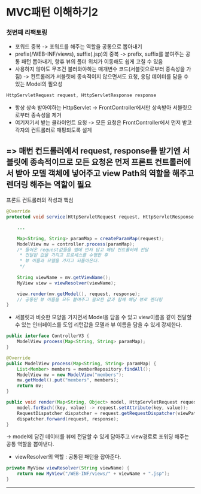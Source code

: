 # MVC패턴 이해하기2


### 첫번째 리팩토링 ###
* 포워드 중복 -> 포워드를 해주는 역할을 공통으로 뽑아내기
* prefix(/WEB-INF/views), suffix(.jsp)의 중복  -> prefix, suffix를 붙여주는 공통 패턴 뽑아내기, 향휴 뷰의 폴더 위치가 이동해도 쉽게 고칠 수 있음
* 사용하지 않아도 무조건 불러와야하는 매개변수 코드(서블릿으로부터 종속성을 가짐)
-> 컨트롤러가 서블릿에 종속적이지 않으면서도 요청, 응답 데이터를 담을 수 있는 Model의 필요성
``` java
HttpServletRequest request, HttpServletResponse response
```
* 항상 상속 받아야하는 HttpServlet -> FrontController에서만 상속받아 서블릿으로부터 종속성을 제거
* 여기저기서 받는 클라이언트 요청 -> 모든 요청은 FrontController에서 먼저 받고 각자의 컨트롤러로 매핑되도록 설계


=> 매번 컨드롤러에서 request, response를 받기엔 서블릿에 종속적이므로 모든 요청은 먼저 프론트 컨트롤러에서 받아 모델 객체에 넣어주고
view Path의 역할을 해주고 렌더링 해주는 역할이 필요
-----------------

프론트 컨트롤러의 작성과 핵심
```java
@Override
protected void service(HttpServletRequest request, HttpServletResponse response) throws ServletException, IOException {

    ...

    Map<String, String> paramMap = createParamMap(request);   
    ModelView mv = controller.process(paramMap);    
    /* 들어온 request값들을 맵에 먼저 담고 해당 컨트롤러에 전달
     * 전달된 값을 가지고 프로세스를 수행한 후
     * 뷰 이름과 모델을 가지고 되돌아온다.
     */
     
    String viewName = mv.getViewName();
    MyView view = viewResolver(viewName);

    view.render(mv.getModel(), request, response);
    // 공통된 뷰 이름을 모두 붙여주고 필요한 값과 함께 해당 뷰로 렌더링 
}
```

* 서블릿과 비슷한 모양을 가지면서 Model을 담을 수 있고 view이름을 같이 전달할 수 있는 인터페이스를 도입
리턴값을 모델과 뷰 이름을 담을 수 있게 강제한다.
```java
public interface ControllerV3 {
    ModelView process(Map<String, String> paramMap);
}
```

```java
@Override
public ModelView process(Map<String, String> paramMap) {
    List<Member> members = memberRepository.findAll();
    ModelView mv = new ModelView("members");
    mv.getModel().put("members", members);
    return mv;
}
```

```java
public void render(Map<String, Object> model, HttpServletRequest request, HttpServletResponse response) throws ServletException, IOException {
    model.forEach((key, value) -> request.setAttribute(key, value));
    RequestDispatcher dispatcher = request.getRequestDispatcher(viewPath);
    dispatcher.forward(request, response);
}
```
-> model에 담긴 데이터를 뷰에 전달할 수 있게 담아주고 view경로로 포워딩 해주는 공통 역할을 뽑아낸다.

* viewResolver의 역할 : 공통된 패턴을 잡아준다.
```java
private MyView viewResolver(String viewName) {
    return new MyView("/WEB-INF/views/" + viewName + ".jsp");
}
```


---------------------
